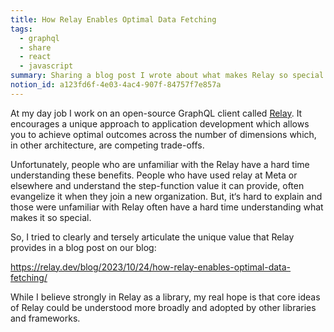 ```yaml
---
title: How Relay Enables Optimal Data Fetching
tags:
  - graphql
  - share
  - react
  - javascript
summary: Sharing a blog post I wrote about what makes Relay so special
notion_id: a123fd6f-4e03-4ac4-907f-84757f7e857a
---
```

At my day job I work on an open-source GraphQL client called [Relay](https://relay.dev/). It encourages a unique approach to application development which allows you to achieve optimal outcomes across the number of dimensions which, in other architecture, are competing trade-offs.

Unfortunately, people who are unfamiliar with the Relay have a hard time understanding these benefits. People who have used relay at Meta or elsewhere and understand the step-function value it can provide, often evangelize it when they join a new organization. But, it‘s hard to explain and those were unfamiliar with Relay often have a hard time understanding what makes it so special.

So, I tried to clearly and tersely articulate the unique value that Relay provides in a blog post on our blog:

<https://relay.dev/blog/2023/10/24/how-relay-enables-optimal-data-fetching/>

While I believe strongly in Relay as a library, my real hope is that core ideas of Relay could be understood more broadly and adopted by other libraries and frameworks.
